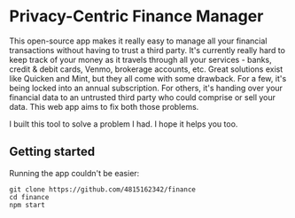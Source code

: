 # Privacy-Centric Finance Manager
This open-source app makes it really easy to manage all your financial transactions without having to trust a third party. It's currently really hard to keep track of your money as it travels through all your services - banks, credit & debit cards, Venmo, brokerage accounts, etc. Great solutions exist like Quicken and Mint, but they all come with some drawback. For a few, it's being locked into an annual subscription. For others, it's handing over your financial data to an untrusted third party who could comprise or sell your data. This web app aims to fix both those problems. 

I built this tool to solve a problem I had. I hope it helps you too.

## Getting started
Running the app couldn't be easier:
```
git clone https://github.com/4815162342/finance
cd finance
npm start
```